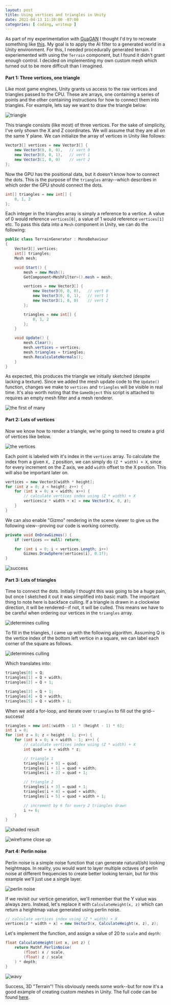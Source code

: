 ```yaml
---
layout: post
title: Using vertices and triangles in Unity
date: 2021-04-13 11:10:00 -07:00
categories: [ coding, writeup ]
---
```


As part of my experimentation with [GuaGAN](http://nvidia-research-mingyuliu.com/gaugan/) I thought I'd try to recreate something like [this](https://www.youtube.com/watch?v=y8kw8g1_JdY). My goal is to apply the AI filter to a generated world in a Unity environment. For this, I needed procedurally generated terrain. I experiemented with using the `Terrain` component, but I found it didn't grant enough control. I decided on implementing my own custom mesh which turned out to be more difficult than I imagined.

#### Part 1: Three vertices, one triangle

Like most game engines, Unity grants us access to the raw vertices and triangles passed to the CPU. These are arrays, one containing a series of points and the other containing instructions for how to connect them into triangles. For example, lets say we want to draw the triangle below:

![triangle](/assets/img/2021-04-13-custom-grids-unity/triangle.png)

This triangle consists (like most) of three vertices. For the sake of simplicity, I've only shown the X and Z coordinates. We will assume that they are all on the same Y plane. We can initialize the array of vertices in Unity like follows:

```c#
Vector3[] vertices = new Vector3[] {
    new Vector3(0, 0, 0),   // vert 0
    new Vector3(0, 0, 1),   // vert 1
    new Vector3(1, 0, 0)    // vert 2
};
```

Now the GPU has the positional data, but it doesn't know how to connect the dots. This is the purpose of the `triangles` array--which describes in which order the GPU should connect the dots.

```c#
int[] triangles = new int[] {
    0, 1, 2
};
```

Each integer in the triangles array is simply a reference to a vertice. A value of 0 would reference `vertices[0]`, a value of 1 would reference `vertices[1]` etc. To pass this data into a `Mesh` component in Unity, we can do the following:

```c#
public class TerrainGenerator : MonoBehaviour
{
    Vector3[] vertices;
    int[] triangles;
    Mesh mesh;

    void Start() {
        mesh = new Mesh();
        GetComponent<MeshFilter>().mesh = mesh;

        vertices = new Vector3[] {
            new Vector3(0, 0, 0),   // vert 0
            new Vector3(0, 0, 1),   // vert 1
            new Vector3(1, 0, 0)    // vert 2
        };

        triangles = new int[] {
            0, 1, 2
        };
    }

    void Update() {
        mesh.Clear();
        mesh.vertices = vertices;
        mesh.triangles = triangles;
        mesh.RecalculateNormals();
    }
}
```

As expected, this produces the triangle we initially sketched (despite lacking a texture). Since we added the mesh update code to the `Update()` function, changes we make to `vertices` and `triangles` will be visible in real time. It's also worth noting that the `GameObject` this script is attached to requires an empty mesh filter and a mesh renderer.

![the first of many](/assets/img/2021-04-13-custom-grids-unity/first.png)

#### Part 2: Lots of vertices

Now we know how to render a triangle, we're going to need to create a grid of vertices like below.

![the vertices](/assets/img/2021-04-13-custom-grids-unity/grid1.png)

Each point is labeled with it's index in the `vertices` array. To calculate the index from a given `X, Z` position, we can simply do `(Z * width) + X`, since for every increment on the Z axis, we add `width` offset to the X position. This will also be important later on.

```c#
vertices = new Vector3[width * height];
for (int z = 0; z < height; z++) {
    for (int x = 0; x < width; x++) {
        // calculate vertices index using (Z * width) + X
        vertices[z * width + x] = new Vector3(x, 0, z);
    }
}
```

We can also enable "Gizmo" rendering in the scene viewer to give us the following view--proving our code is working correctly.

```c#
private void OnDrawGizmos() {
    if (vertices == null) return;

    for (int i = 0; i < vertices.Length; i++)
        Gizmos.DrawSphere(vertices[i], 0.1f);
}
```

![success](/assets/img/2021-04-13-custom-grids-unity/viewer1.png)

#### Part 3: Lots of triangles

Time to connect the dots. Initially I thought this was going to be a huge pain, but once I sketched it out it was simplified into basic math. The important thing to note here is backface culling. If a triangle is drawn in a clockwise direction, it will be rendered--if not, it will be culled. This means we have to be careful when ordering our vertices in the `triangles` array.

![determines culling](/assets/img/2021-04-13-custom-grids-unity/direction.png)

To fill in the triangles, I came up with the following algorithm. Assuming Q is the vertice index of the bottom left vertice in a square, we can label each corner of the square as follows.

![determines culling](/assets/img/2021-04-13-custom-grids-unity/vertices.png)

Which translates into:

```c#
triangles[0] = Q;
triangles[1] = Q + width;
triangles[2] = Q + 1;

triangles[3] = Q + 1;
triangles[4] = Q + width;
triangles[5] = Q + width + 1;
```

When we add a for-loop, and iterate over `triangles` to fill out the grid--success!

```c#
triangles = new int[(width - 1) * (height - 1) * 6];
int i = 0;
for (int z = 0; z < height - 1; z++) {
    for (int x = 0; x < width - 1; x++) {
        // calculate vertices index using (Z * width) + X
        int quad = x + width * z;

        // triangle 1
        triangles[i + 0] = quad;
        triangles[i + 1] = quad + width;
        triangles[i + 2] = quad + 1;

        // triangle 2
        triangles[i + 3] = quad + 1;
        triangles[i + 4] = quad + width;
        triangles[i + 5] = quad + width + 1;

        // increment by 6 for every 2 triangles drawn
        i += 6;
    }
}
```

![shaded result](/assets/img/2021-04-13-custom-grids-unity/viewer3.png)

![wireframe close up](/assets/img/2021-04-13-custom-grids-unity/viewer4.png)

#### Part 4: Perlin noise

Perlin noise is a simple noise function that can generate natural(ish) looking heightmaps. In reality, you would want to layer multiple octaves of perlin noise at different frequencies to create better looking terrain, but for this example we'll just use a single layer.

![perlin noise](/assets/img/2021-04-13-custom-grids-unity/perlin.png)

If we revisit our vertice generation, we'll remember that the Y value was always zero. Instead, let's replace it with `CalculateHeight(x, z)` which can return a heightmap value generated using perlin noise.

```c#
// calculate vertices index using (Z * width) + X
vertices[z * width + x] = new Vector3(x, CalculateHeight(x, z), z);
```

Let's implement the function, and assign a value of 20 to `scale` and `depth`:

```c#
float CalculateHeight(int x, int z) {
    return Mathf.PerlinNoise(
        (float) x / scale,
        (float) z / scale
    ) * depth;
}
```

![wavy](/assets/img/2021-04-13-custom-grids-unity/wavy.png)

Success, 3D "Terrain"! This obviously needs some work--but for now it's a good example of creating custom meshes in Unity. The full code can be found [here](https://gist.github.com/wg4568/484dce199d38819f1b27fb42ee8f04b7).
